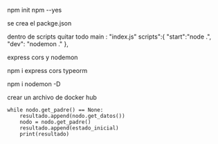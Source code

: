 npm init 
npm --yes

se crea el packge.json 

dentro de scripts quitar todo 
main : "index.js"
scripts":{
    "start":"node .",
    "dev": "nodemon ."
},

express cors y nodemon


npm i express cors typeorm

npm i nodemon -D


crear un archivo de docker hub


    while nodo.get_padre() == None:
        resultado.append(nodo.get_datos())
        nodo = nodo.get_padre()
        resultado.append(estado_inicial)
        print(resultado)
